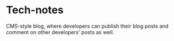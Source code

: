 # Tech-notes
CMS-style blog, where developers can publish their blog posts and comment on other developers’ posts as well.
